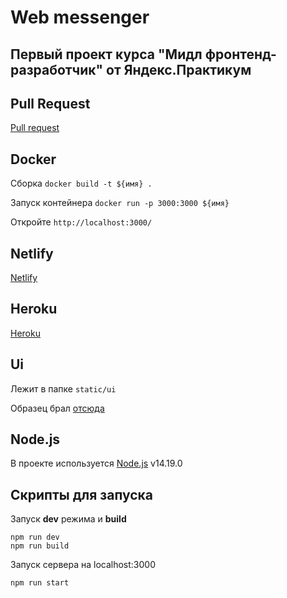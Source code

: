 # Web messenger
## Первый проект курса "Мидл фронтенд-разработчик" от Яндекс.Практикум

## Pull Request

[Pull request](https://github.com/nikitaomelyuhin/middle.messenger.praktikum.yandex/pull/3)

## Docker
Сборка `docker build -t ${имя} .` 

Запуск контейнера `docker run -p 3000:3000 ${имя}`

Откройте `http://localhost:3000/`


## Netlify

[Netlify](https://heuristic-kalam-85f874.netlify.app/)

## Heroku

[Heroku](https://messenger-nikita-omelyukhin.herokuapp.com/)

## Ui

Лежит в папке `static/ui`

Образец брал [отсюда](https://www.figma.com/file/24EUnEHGEDNLdOcxg7ULwV/Chat?node-id=0%3A1)

## Node.js

В проекте используется [Node.js](https://nodejs.org/) v14.19.0

## Скрипты для запуска
Запуск __dev__ режима и __build__
```
npm run dev
npm run build
```
Запуск сервера на localhost:3000
```
npm run start
```